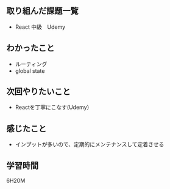 ## 取り組んだ課題一覧

- React 中級　Udemy

## わかったこと

- ルーティング
- global state

## 次回やりたいこと

- Reactを丁寧にこなす(Udemy）

## 感じたこと

- インプットが多いので、定期的にメンテナンスして定着させる

## 学習時間
6H20M
